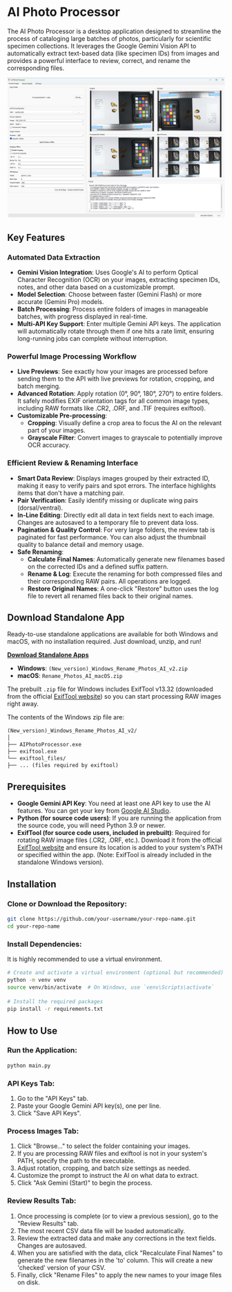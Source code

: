 # AI Photo Processor

The AI Photo Processor is a desktop application designed to streamline the process of cataloging large batches of photos, particularly for scientific specimen collections. It leverages the Google Gemini Vision API to automatically extract text-based data (like specimen IDs) from images and provides a powerful interface to review, correct, and rename the corresponding files.

![AI Photo Processor Screenshot](screenshots/2025-07-17.png)

## Key Features

### Automated Data Extraction
- **Gemini Vision Integration**: Uses Google's AI to perform Optical Character Recognition (OCR) on your images, extracting specimen IDs, notes, and other data based on a customizable prompt.
- **Model Selection**: Choose between faster (Gemini Flash) or more accurate (Gemini Pro) models.
- **Batch Processing**: Process entire folders of images in manageable batches, with progress displayed in real-time.
- **Multi-API Key Support**: Enter multiple Gemini API keys. The application will automatically rotate through them if one hits a rate limit, ensuring long-running jobs can complete without interruption.

### Powerful Image Processing Workflow
- **Live Previews**: See exactly how your images are processed before sending them to the API with live previews for rotation, cropping, and batch merging.
- **Advanced Rotation**: Apply rotation (0°, 90°, 180°, 270°) to entire folders. It safely modifies EXIF orientation tags for all common image types, including RAW formats like .CR2, .ORF, and .TIF (requires exiftool).
- **Customizable Pre-processing**:
  - **Cropping**: Visually define a crop area to focus the AI on the relevant part of your images.
  - **Grayscale Filter**: Convert images to grayscale to potentially improve OCR accuracy.

### Efficient Review & Renaming Interface
- **Smart Data Review**: Displays images grouped by their extracted ID, making it easy to verify pairs and spot errors. The interface highlights items that don't have a matching pair.
- **Pair Verification**: Easily identify missing or duplicate wing pairs (dorsal/ventral).
- **In-Line Editing**: Directly edit all data in text fields next to each image. Changes are autosaved to a temporary file to prevent data loss.
- **Pagination & Quality Control**: For very large folders, the review tab is paginated for fast performance. You can also adjust the thumbnail quality to balance detail and memory usage.
- **Safe Renaming**:
  - **Calculate Final Names**: Automatically generate new filenames based on the corrected IDs and a defined suffix pattern.
  - **Rename & Log**: Execute the renaming for both compressed files and their corresponding RAW pairs. All operations are logged.
  - **Restore Original Names**: A one-click "Restore" button uses the log file to revert all renamed files back to their original names.

## Download Standalone App

Ready-to-use standalone applications are available for both Windows and macOS, with no installation required. Just download, unzip, and run!

[**Download Standalone Apps**](https://drive.google.com/drive/folders/1LnEkWZvFuysoqhRLQzDt3aqLw_tX2wW7?usp=sharing)

*   **Windows**: `(New_version)_Windows_Rename_Photos_AI_v2.zip`
*   **macOS**: `Rename_Photos_AI_macOS.zip`

The prebuilt `.zip` file for Windows includes ExifTool v13.32 (downloaded from the official [ExifTool website](https://exiftool.org/)) so you can start processing RAW images right away.

The contents of the Windows zip file are:
```
(New_version)_Windows_Rename_Photos_AI_v2/
│
├── AIPhotoProcessor.exe
├── exiftool.exe
└── exiftool_files/
├── ... (files required by exiftool)
```

## Prerequisites

*   **Google Gemini API Key**: You need at least one API key to use the AI features. You can get your key from [Google AI Studio](https://aistudio.google.com/app/apikey).
*   **Python (for source code users)**: If you are running the application from the source code, you will need Python 3.9 or newer.
*   **ExifTool (for source code users, included in prebuilt)**: Required for rotating RAW image files (.CR2, .ORF, etc.). Download it from the official [ExifTool website](https://exiftool.org/) and ensure its location is added to your system's PATH or specified within the app. (Note: ExifTool is already included in the standalone Windows version).

## Installation

### Clone or Download the Repository:
```bash
git clone https://github.com/your-username/your-repo-name.git
cd your-repo-name
```

### Install Dependencies:
It is highly recommended to use a virtual environment.

```bash
# Create and activate a virtual environment (optional but recommended)
python -m venv venv
source venv/bin/activate  # On Windows, use `venv\Scripts\activate`

# Install the required packages
pip install -r requirements.txt
```

## How to Use

### Run the Application:
```bash
python main.py
```

### API Keys Tab:
1. Go to the "API Keys" tab.
2. Paste your Google Gemini API key(s), one per line.
3. Click "Save API Keys".

### Process Images Tab:
1. Click "Browse..." to select the folder containing your images.
2. If you are processing RAW files and exiftool is not in your system's PATH, specify the path to the executable.
3. Adjust rotation, cropping, and batch size settings as needed.
4. Customize the prompt to instruct the AI on what data to extract.
5. Click "Ask Gemini (Start)" to begin the process.

### Review Results Tab:
1. Once processing is complete (or to view a previous session), go to the "Review Results" tab.
2. The most recent CSV data file will be loaded automatically.
3. Review the extracted data and make any corrections in the text fields. Changes are autosaved.
4. When you are satisfied with the data, click "Recalculate Final Names" to generate the new filenames in the 'to' column. This will create a new 'checked' version of your CSV.
5. Finally, click "Rename Files" to apply the new names to your image files on disk.
